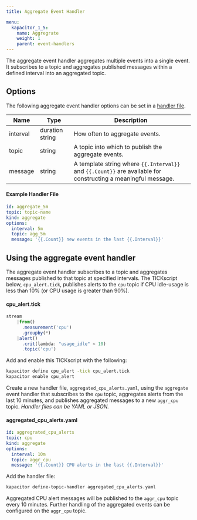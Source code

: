 ```yaml
---
title: Aggregate Event Handler

menu:
  kapacitor_1_5:
    name: Aggregrate
    weight: 1
    parent: event-handlers
---
```


The aggregate event handler aggregates multiple events into a single event.
It subscribes to a topic and aggregates published messages within a defined interval into an aggregated topic.

## Options
The following aggregate event handler options can be set in a [handler file](/kapacitor/v1.5/event_handlers/#handler-file).

| Name     | Type            | Description                                                                                                   |
| ----     | ----            | -----------                                                                                                   |
| interval | duration string | How often to aggregate events.                                                                                |
| topic    | string          | A topic into which to publish the aggregate events.                                                           |
| message  | string          | A template string where `{{.Interval}}` and `{{.Count}}` are available for constructing a meaningful message. |

#### Example Handler File
```yaml
id: aggregate_5m
topic: topic-name
kind: aggregate
options:
  interval: 5m
  topic: agg_5m
  message: '{{.Count}} new events in the last {{.Interval}}'
```

## Using the aggregate event handler
The aggregate event handler subscribes to a topic and aggregates messages published to that topic at specified intervals.
The TICKscript below, `cpu_alert.tick`, publishes alerts to the `cpu` topic if CPU idle-usage is less than 10% (or CPU usage is greater than 90%).

#### cpu\_alert.tick
```js
stream
    |from()
      .measurement('cpu')
      .groupby(*)
    |alert()
      .crit(lambda: "usage_idle" < 10)
      .topic('cpu')
```

Add and enable this TICKscript with the following:

```bash
kapacitor define cpu_alert -tick cpu_alert.tick
kapacitor enable cpu_alert
```

Create a new handler file, `aggregated_cpu_alerts.yaml`, using the `aggregate` event handler that subscribes to the `cpu` topic, aggregates alerts from the last 10 minutes, and publishes aggregated messages to a new `aggr_cpu` topic. _Handler files can be YAML or JSON._

#### aggregated_cpu_alerts.yaml
```yaml
id: aggregrated_cpu_alerts
topic: cpu
kind: aggregate
options:
  interval: 10m
  topic: aggr_cpu
  message: '{{.Count}} CPU alerts in the last {{.Interval}}'
```

Add the handler file:

```bash
kapacitor define-topic-handler aggregated_cpu_alerts.yaml
```

Aggregated CPU alert messages will be published to the `aggr_cpu` topic every 10 minutes. Further handling of the aggregated events can be configured on the `aggr_cpu` topic.
